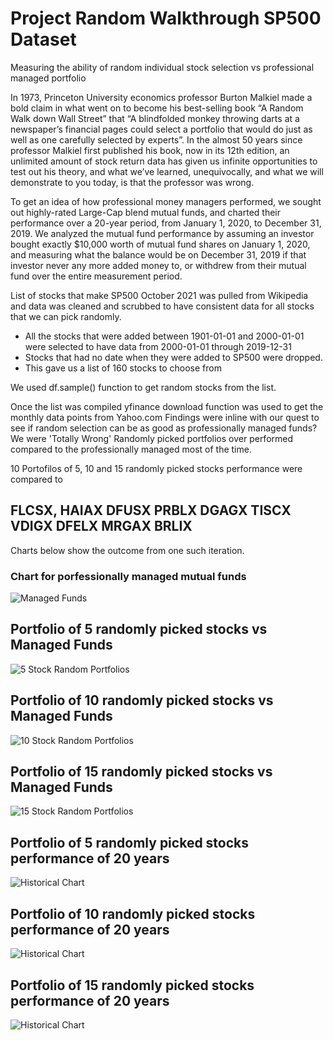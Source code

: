 # Project Random Walkthrough SP500 Dataset
Measuring the ability of random individual stock selection vs professional managed portfolio

In 1973, Princeton University economics professor Burton Malkiel made a bold claim in what went on to become his best-selling book “A Random Walk down Wall Street” that “A blindfolded monkey throwing darts at a newspaper’s financial pages could select a portfolio that would do just as well as one carefully selected by experts”. In the almost 50 years since professor Malkiel first published his book, now in its 12th edition, an unlimited amount of stock return data has given us infinite opportunities to test out his theory, and what we’ve learned, unequivocally, and what we will demonstrate to you today, is that the professor was wrong.

To get an idea of how professional money managers performed, we sought out highly-rated Large-Cap blend mutual funds, and charted their performance over a 20-year period, from January 1, 2020, to December 31, 2019. We analyzed the mutual fund performance by assuming an investor bought exactly $10,000 worth of mutual fund shares on January 1, 2020, and measuring what the balance would be on December 31, 2019 if that investor never any more added money to, or withdrew from their mutual fund over the entire measurement period.

List of stocks that make SP500 October 2021 was pulled from Wikipedia and data was cleaned and scrubbed to have consistent data for all stocks that we can pick randomly.
  - All the stocks that were added between 1901-01-01 and 2000-01-01 were selected to have data from 2000-01-01 through 2019-12-31
  -	Stocks that had no date when they were added to SP500 were dropped.
  -	This gave us a list of 160 stocks to choose from
  
We used df.sample() function to get random stocks from the list.

Once the list was compiled yfinance download function was used to get the monthly data points from Yahoo.com Findings were inline with our quest to see if random selection can be as good as professionally managed funds? We were 'Totally Wrong' Randomly picked portfolios over performed compared to the professionally managed most of the time.

10 Portofilos of 5, 10 and 15 randomly picked stocks performance were compared to 

## FLCSX,  HAIAX  DFUSX  PRBLX  DGAGX  TISCX  VDIGX  DFELX  MRGAX  BRLIX

Charts below show the outcome from one such iteration.

### Chart for porfessionally managed mutual funds

![Managed Funds](images/Historical_Chart_for_Managed_Funds.png)  

## Portfolio of 5 randomly picked stocks vs Managed Funds

![5 Stock Random Portfolios](images/Comparison_of_5_stocks.png)

## Portfolio of 10 randomly picked stocks vs Managed Funds

![10 Stock Random Portfolios](images/Comparison_of_10_stocks.png)

## Portfolio of 15 randomly picked stocks vs Managed Funds

![15 Stock Random Portfolios](images/Comparison_of_15_stocks.png)

## Portfolio of 5 randomly picked stocks performance of 20 years

![Historical Chart](images/Historical_Chart_of_5_stock_Random_Portfolios.png)

## Portfolio of 10 randomly picked stocks performance of 20 years

![Historical Chart](images/Historical_Chart_of_10_stock_Random_Portfolios.png)

## Portfolio of 15 randomly picked stocks performance of 20 years

![Historical Chart](images/Historical_Chart_of_15_stock_Random_Portfolios.png)




